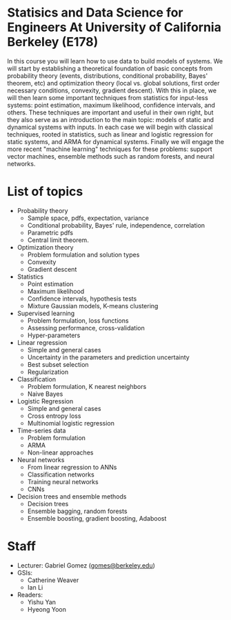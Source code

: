# Statisics and Data Science for Engineers At University of California Berkeley (E178)

  In this course you will learn how to use data to build models of systems. We will start by establishing a theoretical foundation of basic concepts from probability theory (events, distributions, conditional probability, Bayes' theorem, etc) and optimization theory (local vs. global solutions, first order necessary conditions, convexity, gradient descent). With this in place, we will then learn some important techniques from statistics for input-less systems: point estimation, maximum likelihood, confidence intervals, and others. These techniques are important and useful in their own right, but they also serve as an introduction to the main topic: models of static and dynamical systems with inputs. In each case we will begin with classical techniques, rooted in statistics, such as linear and logistic regression for static systems, and ARMA for dynamical systems. Finally we will engage the more recent "machine learning" techniques for these problems: support vector machines, ensemble methods such as random forests, and neural networks.

# List of topics
+ Probability theory
  + Sample space, pdfs, expectation, variance
  + Conditional probability, Bayes' rule, independence, correlation
  + Parametric pdfs
  + Central limit theorem. 
+ Optimization theory
  + Problem formulation and solution types
  + Convexity
  + Gradient descent
+ Statistics
  + Point estimation
  + Maximum likelihood
  + Confidence intervals, hypothesis tests
  + Mixture Gaussian models, K-means clustering
+ Supervised learning
  + Problem formulation, loss functions
  + Assessing performance, cross-validation
  + Hyper-parameters
+ Linear regression
  + Simple and general cases
  + Uncertainty in the parameters and prediction uncertainty
  + Best subset selection
  + Regularization
+ Classification
  + Problem formulation, K nearest neighbors
  + Naive Bayes
+ Logistic Regression
  + Simple and general cases
  + Cross entropy loss
  + Multinomial logistic regression
+ Time-series data
  + Problem formulation
  + ARMA
  + Non-linear approaches
+ Neural networks
  + From linear regression to ANNs
  + Classification networks
  + Training neural networks
  + CNNs
+ Decision trees and ensemble methods
  + Decision trees
  + Ensemble bagging, random forests
  + Ensemble boosting, gradient boosting, Adaboost
 
# Staff
+ Lecturer: Gabriel Gomez (gomes@berkeley.edu)
+ GSIs:
  + Catherine Weaver
  + Ian Li
+ Readers:
  + Yishu Yan
  + Hyeong Yoon

